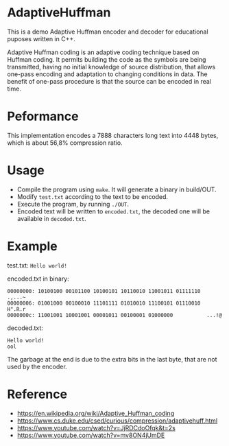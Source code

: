 # AdaptiveHuffman
This is a demo Adaptive Huffman encoder and decoder for educational puposes written in C++.

Adaptive Huffman coding is an adaptive coding technique based on Huffman coding. It permits building the code as the symbols are being transmitted, having no initial knowledge of source distribution, that allows one-pass encoding and adaptation to changing conditions in data. The benefit of one-pass procedure is that the source can be encoded in real time.

# Peformance
This implementation encodes a 7888 characters long text into 4448 bytes, which is about 56,8% compression ratio.

# Usage
- Compile the program using `make`. It will generate a binary in build/OUT.
- Modify `test.txt` according to the text to be encoded.
- Execute the program, by running `./OUT`.
- Encoded text will be written to `encoded.txt`, the decoded one will be available in `decoded.txt`.

# Example

test.txt:
`Hello world!`

encoded.txt in binary:
```
00000000: 10100100 00101100 10100101 10110010 11001011 01111110  .,...~
00000006: 01001000 00100010 11101111 01010010 11100101 01110010  H".R.r
0000000c: 11001001 10001001 00001011 00100001 01000000           ...!@
```

decoded.txt:
```
Hello world!
ool
```
The garbage at the end is due to the extra bits in the last byte, that are not used by the encoder.


# Reference
- https://en.wikipedia.org/wiki/Adaptive_Huffman_coding
- https://www.cs.duke.edu/csed/curious/compression/adaptivehuff.html
- https://www.youtube.com/watch?v=JjRDCdoOfqk&t=2s
- https://www.youtube.com/watch?v=mv8ON4jUmDE
